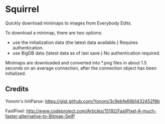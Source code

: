 # Squirrel
Quickly download minimaps to images from Everybody Edits.

To download a minimap, there are two options:
- use the initialization data (the latest data available.) Requires authentication.
- use BigDB data (latest data as of last save.) No authentication required.
 
Minimaps are downloaded and converted into *.png files in about 1.5 seconds on an average connection, after the connection object has been initialized.

## Credits

Yonom's InitParse: https://gist.github.com/Yonom/3c9ebfe69b1432452f9b

FastPixel: http://www.codeproject.com/Articles/15192/FastPixel-A-much-faster-alternative-to-Bitmap-SetP
